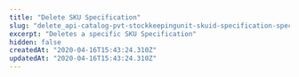 ```yaml
---
title: "Delete SKU Specification"
slug: "delete_api-catalog-pvt-stockkeepingunit-skuid-specification-specificationid"
excerpt: "Deletes a specific SKU Specification"
hidden: false
createdAt: "2020-04-16T15:43:24.310Z"
updatedAt: "2020-04-16T15:43:24.310Z"
---
```

